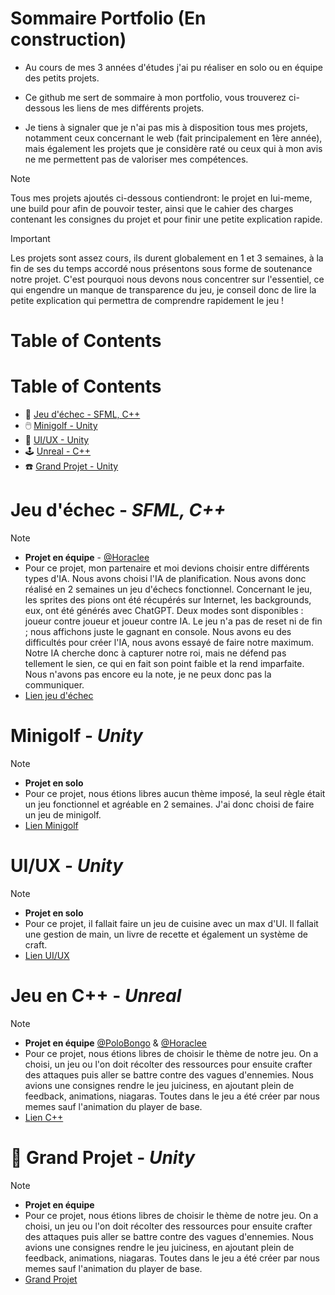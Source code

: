 # Sommaire Portfolio (En construction)
+ Au cours de mes 3 années d'études j'ai pu réaliser en solo ou en équipe des petits projets.<br/>
- Ce github me sert de sommaire à mon portfolio, vous trouverez ci-dessous les liens de mes différents projets.<br/>
* Je tiens à signaler que je n'ai pas mis à disposition tous mes projets, notamment ceux concernant le web (fait principalement en 1ère année), mais également les projets que je considère raté ou ceux qui à mon avis ne me permettent pas de valoriser mes compétences.
> [!NOTE]
> Tous mes projets ajoutés ci-dessous contiendront: le projet en lui-meme, une build pour afin de pouvoir tester, ainsi que le cahier des charges contenant les consignes du projet et pour finir une petite explication rapide.

> [!IMPORTANT]
> Les projets sont assez cours, ils durent globalement en 1 et 3 semaines, à la fin de ses du temps accordé nous présentons sous forme de soutenance notre projet. C'est pourquoi nous devons nous concentrer sur l'essentiel, ce qui engendre un manque de transparence du jeu, je conseil donc de lire la petite explication qui permettra de comprendre rapidement le jeu !

# Table of Contents
# Table of Contents
- :brain: [Jeu d'échec - SFML, C++](#jeu-déchec---sfml-c)
- :computer_mouse: [Minigolf - Unity](#minigolf---unity)
- :cookie: [UI/UX - Unity](#uiux---unity)
- :joystick: [Unreal - C++](#jeu-en-c---unreal)
- :telephone: [Grand Projet - Unity](#grand-projet---unity)

# Jeu d'échec - ***SFML, C++***
> [!NOTE]
> - **Projet en équipe** - [@Horaclee](https://github.com/Horaclee)
> - Pour ce projet, mon partenaire et moi devions choisir entre différents types d'IA. Nous avons choisi l'IA de planification. Nous avons donc réalisé en 2 semaines un jeu d'échecs fonctionnel. Concernant le jeu, les sprites des pions ont été récupérés sur Internet, les backgrounds, eux, ont été générés avec ChatGPT. Deux modes sont disponibles : joueur contre joueur et joueur contre IA. Le jeu n'a pas de reset ni de fin ; nous affichons juste le gagnant en console. Nous avons eu des difficultés pour créer l'IA, nous avons essayé de faire notre maximum. Notre IA cherche donc à capturer notre roi, mais ne défend pas tellement le sien, ce qui en fait son point faible et la rend imparfaite. Nous n'avons pas encore eu la note, je ne peux donc pas la communiquer.
> - [Lien jeu d'échec](https://github.com/Enzo-Naox/Jeu-echec)

# Minigolf - ***Unity***
> [!NOTE]
> - **Projet en solo**
> - Pour ce projet, nous étions libres aucun thème imposé, la seul règle était un jeu fonctionnel et agréable en 2 semaines. J'ai donc choisi de faire un jeu de minigolf.
> - [Lien Minigolf](https://github.com/Enzo-Naox/Minigolf)

# UI/UX - ***Unity***
> [!NOTE]
> - **Projet en solo**
> - Pour ce projet, il fallait faire un jeu de cuisine avec un max d'UI. Il fallait une gestion de main, un livre de recette et également un système de craft.
> - [Lien UI/UX](https://github.com/Enzo-Naox/UI-UX)

# Jeu en C++ - ***Unreal***
> [!NOTE]
> - **Projet en équipe** [@PoloBongo](https://github.com/PoloBongo) & [@Horaclee](https://github.com/Horaclee)
> - Pour ce projet, nous étions libres de choisir le thème de notre jeu. On a choisi, un jeu ou l'on doit récolter des ressources pour ensuite crafter des attaques puis aller se battre contre des vagues d'ennemies. Nous avions une consignes rendre le jeu juiciness, en ajoutant plein de feedback, animations, niagaras. Toutes dans le jeu a été créer par nous memes sauf l'animation du player de base.
> - [Lien C++](https://github.com/PoloBongo/Reap-the-Undead)

# 📱 Grand Projet - ***Unity***
> [!NOTE]
> - **Projet en équipe**
> - Pour ce projet, nous étions libres de choisir le thème de notre jeu. On a choisi, un jeu ou l'on doit récolter des ressources pour ensuite crafter des attaques puis aller se battre contre des vagues d'ennemies. Nous avions une consignes rendre le jeu juiciness, en ajoutant plein de feedback, animations, niagaras. Toutes dans le jeu a été créer par nous memes sauf l'animation du player de base.
> - [Grand Projet](https://github.com/GamingCampus-MillieBourgois-24-25/grand-projet-commun-unnamed-minigames-game)
